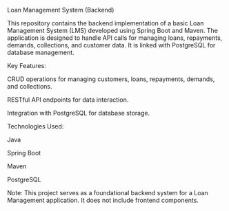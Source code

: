 Loan Management System (Backend)

This repository contains the backend implementation of a basic Loan Management System (LMS) developed using Spring Boot and Maven. The application is designed to handle API calls for managing loans, repayments, demands, collections, and customer data. It is linked with PostgreSQL for database management.

Key Features:

CRUD operations for managing customers, loans, repayments, demands, and collections.

RESTful API endpoints for data interaction.

Integration with PostgreSQL for database storage.

Technologies Used:

Java

Spring Boot

Maven

PostgreSQL

Note: This project serves as a foundational backend system for a Loan Management application. It does not include frontend components.
